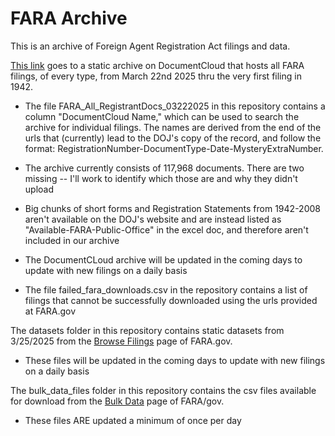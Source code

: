 # FARA Archive

This is an archive of Foreign Agent Registration Act filings and data.

[This link](https://www.documentcloud.org/projects/221099-fara-storage-public/) goes to a static archive on DocumentCloud that hosts all FARA filings, of every type, from March 22nd 2025 thru the very first filing in 1942.

- The file FARA_All_RegistrantDocs_03222025 in this repository contains a column "DocumentCloud Name," which can be used to search the archive for individual filings. The names are derived from the end of the urls that (currently) lead to the DOJ's copy of the record, and follow the format: RegistrationNumber-DocumentType-Date-MysteryExtraNumber.

- The archive currently consists of 117,968 documents. There are two missing -- I'll work to identify which those are and why they didn't upload

- Big chunks of short forms and Registration Statements from 1942-2008 aren't available on the DOJ's website and are instead listed as "Available-FARA-Public-Office" in the excel doc, and therefore aren't included in our archive

- The DocumentCLoud archive will be updated in the coming days to update with new filings on a daily basis

- The file failed_fara_downloads.csv in the repository contains a list of filings that cannot be successfully downloaded using the urls provided at FARA.gov

The datasets folder in this repository contains static datasets from 3/25/2025 from the [Browse Filings](https://efile.fara.gov/ords/fara/f?p=1381:1:1551967097995:::::) page of FARA.gov.

- These files will be updated in the coming days to update with new filings on a daily basis


The bulk_data_files folder in this repository contains the csv files available for download from the [Bulk Data](https://efile.fara.gov/ords/fara/f?p=107:21::::::) page of FARA/gov.

- These files ARE updated a minimum of once per day
